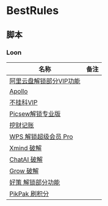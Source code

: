 # BestRules

## 脚本

### Loon

| 名称                                                         | 备注 |
| ------------------------------------------------------------ | ---- |
| [阿里云盘解锁部分VIP功能](https://www.nsloon.com/openloon/import?plugin=https://github.com/wjy2311077/BestRules/raw/main/Loon/aliyundrive.plugin) |      |
| [Apollo](https://www.nsloon.com/openloon/import?plugin=https://github.com/wjy2311077/BestRules/raw/main/Loon/apollo.plugin) |      |
| [不挂科VIP](https://www.nsloon.com/openloon/import?plugin=https://github.com/wjy2311077/BestRules/raw/main/Loon/buguake.plugin) |      |
| [Picsew解锁专业版](https://www.nsloon.com/openloon/import?plugin=https://github.com/wjy2311077/BestRules/raw/main/Loon/PicsewProCrack.plugin) |      |
| [挖财记账](https://www.nsloon.com/openloon/import?plugin=https://github.com/wjy2311077/BestRules/raw/main/Loon/wacaijizhang.plugin) |      |
| [WPS 解锁超级会员 Pro](https://www.nsloon.com/openloon/import?plugin=https://github.com/wjy2311077/BestRules/raw/main/Loon/WPSuperVIPowerCrack.plugin) |      |
| [Xmind 破解](https://www.nsloon.com/openloon/import?plugin=https://github.com/wjy2311077/BestRules/raw/main/Loon/xmind.plugin) |      |
| [ChatAI 破解](https://www.nsloon.com/openloon/import?plugin=https://github.com/wjy2311077/BestRules/raw/main/Loon/chatai.plugin) |      |
| [Grow 破解](https://www.nsloon.com/openloon/import?plugin=https://github.com/wjy2311077/BestRules/raw/main/Loon/grow.plugin) |      |
| [好策 解锁部分功能](https://www.nsloon.com/openloon/import?plugin=https://github.com/wjy2311077/BestRules/raw/main/Loon/haoce.plugin) |      |
| [PikPak 刷积分](https://www.nsloon.com/openloon/import?plugin=https://github.com/wjy2311077/BestRules/raw/main/Loon/pikpak.plugin) |      |


